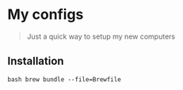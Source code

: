 # My configs

> Just a quick way to setup my new computers

## Installation
`bash
brew bundle --file=Brewfile
`
